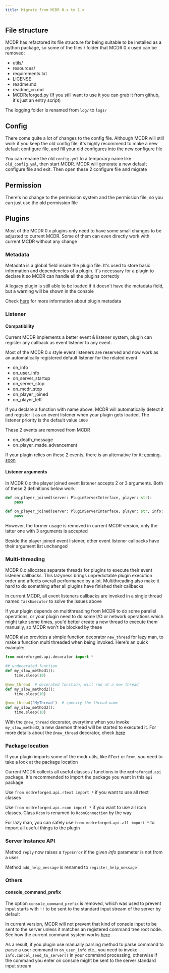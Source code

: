 ```yaml
---
title: Migrate from MCDR 0.x to 1.x
---
```


## File structure

MCDR has refactored its file structure for being suitable to be
installed as a python package, so some of the files / folder that MCDR
0.x used can be removed:

-   utils/
-   resources/
-   requirements.txt
-   LICENSE
-   readme.md
-   readme_cn.md
-   MCDReforged.py (If you still want to use it you can grab it from
    github, it\'s just an entry script)

The logging folder is renamed from `log/` to `logs/`

## Config

There come quite a lot of changes to the config file. Although MCDR will
still work if you keep the old config file, it\'s highly recommend to
make a new default configure file, and fill your old configures into the
new configure file

You can rename the old `config.yml` to a temporary name like
`old_config.yml`, then start MCDR. MCDR will generate a new default
configure file and exit. Then open these 2 configure file and migrate

## Permission

There\'s no change to the permission system and the permission file, so
you can just use the old permission file

## Plugins

Most of the MCDR 0.x plugins only need to have some small changes to be
adjusted to current MCDR. Some of them can even directly work with
current MCDR without any change

### Metadata

Metadata is a global field inside the plugin file. It\'s used to store
basic information and dependencies of a plugin. It\'s necessary for a
plugin to declare it so MCDR can handle all the plugins correctly

A legacy plugin is still able to be loaded if it doesn\'t have the
metadata field, but a warning will be shown in the console

Check [here](plugin_dev/basic.html#metadata) for more information about
plugin metadata

### Listener

#### Compatibility

Current MCDR implements a better event & listener system, plugin can
register any callback as event listener to any event.

Most of the MCDR 0.x style event listeners are reserved and now work as
an automatically registered default listener for the related event

-   on_info
-   on_user_info
-   on_server_startup
-   on_server_stop
-   on_mcdr_stop
-   on_player_joined
-   on_player_left

If you declare a function with name above, MCDR will automatically
detect it and register it as an event listener when your plugin gets
loaded. The listener priority is the default value `1000`

These 2 events are removed from MCDR

-   on_death_message
-   on_player_made_advancement

If your plugin relies on these 2 events, there is an alternative for it:
[coming-soon](#TODO)

#### Listener arguments

In MCDR 0.x the player joined event listener accepts 2 or 3 arguments.
Both of these 2 definitions below work

``` python
def on_player_joined(server: PluginServerInterface, player: str):
    pass
```

``` python
def on_player_joined(server: PluginServerInterface, player: str, info: Info):
    pass
```

However, the former usage is removed in current MCDR version, only the
latter one with 3 arguments is accepted

Beside the player joined event listener, other event listener callbacks
have their argument list unchanged

### Multi-threading

MCDR 0.x allocates separate threads for plugins to execute their event
listener callbacks. This lazyness brings unpredictable plugin execution
order and affects overall performance by a lot. Multithreading also make
it hard to do something after all plugins have finished their callbacks

In current MCDR, all event listeners callbacks are invoked in a single
thread named `TaskExecutor` to solve the issues above

If your plugin depends on multithreading from MCDR to do some parallel
operations, or your plugin need to do some I/O or network operations
which might take some times, you\'d better create a new thread to
execute them manually, so MCDR won\'t be blocked by these

MCDR also provides a simple function decorator `new_thread` for lazy
man, to make a function multi threaded when being invoked. Here\'s an
quick example:

``` python
from mcdreforged.api.decorator import *

## undecorated function
def my_slow_method1():
    time.sleep(10)

@new_thread  # decorated function, will run at a new thread
def my_slow_method2():
    time.sleep(10)

@new_thread('MyThread')  # specify the thread name
def my_slow_method3():
    time.sleep(10)
```

With the `@new_thread` decorator, everytime when you invoke
`my_slow_method2`, a new daemon thread will be started to executed it.
For more details about the `@new_thread` decorator, check
[here](../plugin_dev/api.html#new-thread)

### Package location

If your plugin imports some of the mcdr utils, like `RText` or `Rcon`,
you need to take a look at the package location

Current MCDR collects all useful classes / functions in the
`mcdreforged.api` package. It\'s recommended to import the package you
want in this `api` package

Use `from mcdreforged.api.rtext import *` if you want to use all rtext
classes

Use `from mcdreforged.api.rcon import *` if you want to use all rcon
classes. Class `Rcon` is renamed to `RconConnection` by the way

For lazy man, you can safely use `from mcdreforged.api.all import *` to
import all useful things to the plugin

### Server Instance API

Method `reply` now raises a `TypeError` if the given *info* parameter is
not from a user

Method `add_help_message` is renamed to `register_help_message`

### Others

#### console_command_prefix

The option `console_command_prefix` is removed, which was used to
prevent input starts with `!!` to be sent to the standard input stream
of the server by default

In current version, MCDR will not prevent that kind of console input to
be sent to the server unless it matches an registered command tree root
node. See how the current command system works
[here](plugin_dev/command.html#workflow)

As a result, if you plugin use manually parsing method to parse command
to parse a user command in `on_user_info` etc., you need to invoke
`info.cancel_send_to_server()` in your command processing, otherwise if
the command you enter on console might be sent to the server standard
input stream
